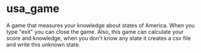 # usa_game

A game that measures your knowledge about states of America. When you type "exit" you can close the game. Also, this game can calculate your score and knowledge, when you don't know any state it creates a csv file and write this unknown state.
